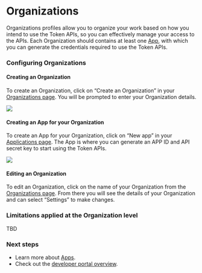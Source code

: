 # Organizations

Organizations profiles allow you to organize your work based on how you intend to use the Token APIs, so you can effectively manage your access to the APIs. Each Organization should contains at least one [App](fundamentals.md), with which you can generate the credentials required to use the Token APIs.  
 

### Configuring Organizations

#### Creating an Organization

To create an Organization, click on “Create an Organization” in your [Organizations page](https://developers.token-project.eu/organizations). You will be prompted to enter your Organization details.

![](../.gitbook/assets/testbed-create-org%20%281%29%20%281%29.png)

#### Creating an App for your Organization

To create an App for your Organization, click on “New app” in your [Applications page](https://developers.token-project.eu/organizations). The App is where you can generate an APP ID and API secret key to start using the Token APIs.

![](../.gitbook/assets/testbed-create-app.png)

#### Editing an Organization

To edit an Organization, click on the name of your Organization from the [Organizations page](https://developers.token-project.eu/organizations). From there you will see the details of your Organization and can select “Settings” to make changes. 

### Limitations applied at the Organization level

TBD

### Next steps

* Learn more about [Apps](fundamentals.md).
* Check out the [developer portal overview](developer-portal.md).

